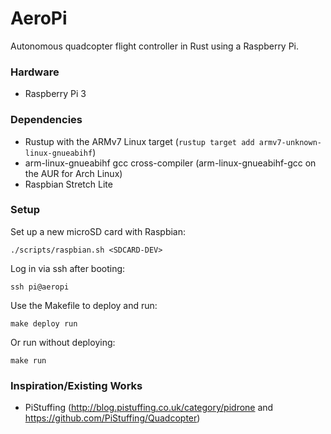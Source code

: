 # AeroPi

Autonomous quadcopter flight controller in Rust using a Raspberry Pi.

### Hardware

* Raspberry Pi 3

### Dependencies

* Rustup with the ARMv7 Linux target (`rustup target add armv7-unknown-linux-gnueabihf`)
* arm-linux-gnueabihf gcc cross-compiler (arm-linux-gnueabihf-gcc on the AUR for Arch Linux)
* Raspbian Stretch Lite

### Setup

Set up a new microSD card with Raspbian:

    ./scripts/raspbian.sh <SDCARD-DEV>

Log in via ssh after booting:

    ssh pi@aeropi

Use the Makefile to deploy and run:

    make deploy run

Or run without deploying:

    make run

### Inspiration/Existing Works

* PiStuffing (http://blog.pistuffing.co.uk/category/pidrone and https://github.com/PiStuffing/Quadcopter)
